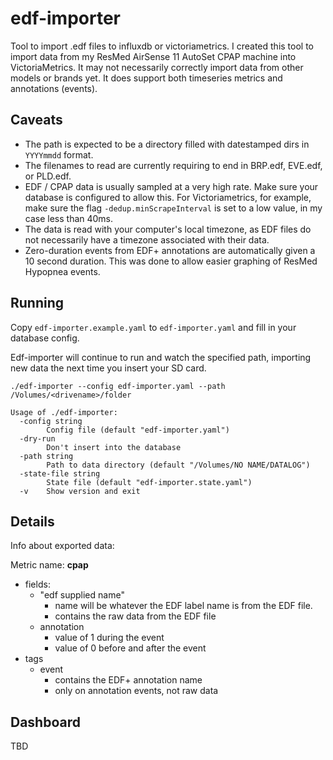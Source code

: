 # edf-importer
Tool to import .edf files to influxdb or victoriametrics.
I created this tool to import data from my ResMed AirSense 11 AutoSet CPAP machine into VictoriaMetrics.
It may not necessarily correctly import data from other models or brands yet. 
It does support both timeseries metrics and annotations (events).

## Caveats
- The path is expected to be a directory filled with datestamped dirs in `YYYYmmdd` format.
- The filenames to read are currently requiring to end in BRP.edf, EVE.edf, or PLD.edf.
- EDF / CPAP data is usually sampled at a very high rate. Make sure your database is configured
to allow this. For Victoriametrics, for example, make sure the flag `-dedup.minScrapeInterval` is
set to a low value, in my case less than 40ms.
- The data is read with your computer's local timezone, as EDF files do not necessarily have a timezone
associated with their data.
- Zero-duration events from EDF+ annotations are automatically given a 10 second duration.
This was done to allow easier graphing of ResMed Hypopnea events.

## Running

Copy `edf-importer.example.yaml` to `edf-importer.yaml` and fill in your database config.

Edf-importer will continue to run and watch the specified path, importing new data the next time
you insert your SD card.

    ./edf-importer --config edf-importer.yaml --path /Volumes/<drivename>/folder    

    Usage of ./edf-importer:
      -config string
        	Config file (default "edf-importer.yaml")
      -dry-run
        	Don't insert into the database
      -path string
        	Path to data directory (default "/Volumes/NO NAME/DATALOG")
      -state-file string
        	State file (default "edf-importer.state.yaml")
      -v	Show version and exit

## Details

Info about exported data:

Metric name: **cpap**
- fields:
  - "edf supplied name"
    - name will be whatever the EDF label name is from the EDF file.
    - contains the raw data from the EDF file
  - annotation
    - value of 1 during the event
    - value of 0 before and after the event
- tags
  - event
    - contains the EDF+ annotation name
    - only on annotation events, not raw data

## Dashboard
TBD
